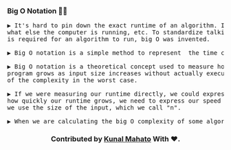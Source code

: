 ### Big O Notation 🙇🏻
<pre>
▶️ It's hard to pin down the exact runtime of an algorithm. It depends on the speed of the processor,
what else the computer is running, etc. To standardize talking about how much time and how much space 
is required for an algorithm to run, big O was invented. 

▶️ Big O notation is a simple method to represent  the time complexity

▶️ Big O notation is a theoretical concept used to measure how running time or space requirements for a 
program grows as input size increases without actually executing the algorithm. It gives an upper bound
of the complexity in the worst case.

▶️ If we were measuring our runtime directly, we could express our speed in seconds. Since we're measuring 
how quickly our runtime grows, we need to express our speed in terms of something else. With Big O notation,
we use the size of the input, which we call "n".

▶️ When we are calculating the big O complexity of some algorithm, we should not consider the constants
</pre>

<h3 align="center"> Contributed by <a href="https://github.com/KunalMahato11">Kunal Mahato</a> With ❤️. </h3>
